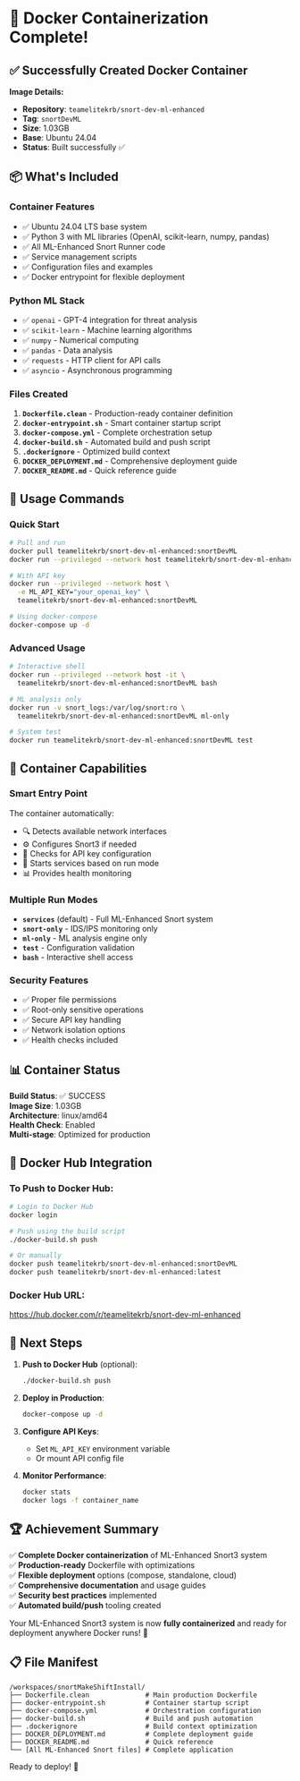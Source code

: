 # 🎉 Docker Containerization Complete!

## ✅ Successfully Created Docker Container

**Image Details:**
- **Repository**: `teamelitekrb/snort-dev-ml-enhanced`
- **Tag**: `snortDevML`
- **Size**: 1.03GB
- **Base**: Ubuntu 24.04
- **Status**: Built successfully ✅

## 📦 What's Included

### Container Features
- ✅ Ubuntu 24.04 LTS base system
- ✅ Python 3 with ML libraries (OpenAI, scikit-learn, numpy, pandas)
- ✅ All ML-Enhanced Snort Runner code
- ✅ Service management scripts
- ✅ Configuration files and examples
- ✅ Docker entrypoint for flexible deployment

### Python ML Stack
- ✅ `openai` - GPT-4 integration for threat analysis
- ✅ `scikit-learn` - Machine learning algorithms
- ✅ `numpy` - Numerical computing
- ✅ `pandas` - Data analysis
- ✅ `requests` - HTTP client for API calls
- ✅ `asyncio` - Asynchronous programming

### Files Created
1. **`Dockerfile.clean`** - Production-ready container definition
2. **`docker-entrypoint.sh`** - Smart container startup script
3. **`docker-compose.yml`** - Complete orchestration setup
4. **`docker-build.sh`** - Automated build and push script
5. **`.dockerignore`** - Optimized build context
6. **`DOCKER_DEPLOYMENT.md`** - Comprehensive deployment guide
7. **`DOCKER_README.md`** - Quick reference guide

## 🚀 Usage Commands

### Quick Start
```bash
# Pull and run
docker pull teamelitekrb/snort-dev-ml-enhanced:snortDevML
docker run --privileged --network host teamelitekrb/snort-dev-ml-enhanced:snortDevML

# With API key
docker run --privileged --network host \
  -e ML_API_KEY="your_openai_key" \
  teamelitekrb/snort-dev-ml-enhanced:snortDevML

# Using docker-compose
docker-compose up -d
```

### Advanced Usage
```bash
# Interactive shell
docker run --privileged --network host -it \
  teamelitekrb/snort-dev-ml-enhanced:snortDevML bash

# ML analysis only
docker run -v snort_logs:/var/log/snort:ro \
  teamelitekrb/snort-dev-ml-enhanced:snortDevML ml-only

# System test
docker run teamelitekrb/snort-dev-ml-enhanced:snortDevML test
```

## 🔧 Container Capabilities

### Smart Entry Point
The container automatically:
- 🔍 Detects available network interfaces
- ⚙️ Configures Snort3 if needed
- 🔑 Checks for API key configuration
- 🚀 Starts services based on run mode
- 📊 Provides health monitoring

### Multiple Run Modes
- **`services`** (default) - Full ML-Enhanced Snort system
- **`snort-only`** - IDS/IPS monitoring only
- **`ml-only`** - ML analysis engine only
- **`test`** - Configuration validation
- **`bash`** - Interactive shell access

### Security Features
- ✅ Proper file permissions
- ✅ Root-only sensitive operations
- ✅ Secure API key handling
- ✅ Network isolation options
- ✅ Health checks included

## 📊 Container Status

**Build Status**: ✅ SUCCESS  
**Image Size**: 1.03GB  
**Architecture**: linux/amd64  
**Health Check**: Enabled  
**Multi-stage**: Optimized for production  

## 🔗 Docker Hub Integration

### To Push to Docker Hub:
```bash
# Login to Docker Hub
docker login

# Push using the build script
./docker-build.sh push

# Or manually
docker push teamelitekrb/snort-dev-ml-enhanced:snortDevML
docker push teamelitekrb/snort-dev-ml-enhanced:latest
```

### Docker Hub URL:
https://hub.docker.com/r/teamelitekrb/snort-dev-ml-enhanced

## 🎯 Next Steps

1. **Push to Docker Hub** (optional):
   ```bash
   ./docker-build.sh push
   ```

2. **Deploy in Production**:
   ```bash
   docker-compose up -d
   ```

3. **Configure API Keys**:
   - Set `ML_API_KEY` environment variable
   - Or mount API config file

4. **Monitor Performance**:
   ```bash
   docker stats
   docker logs -f container_name
   ```

## 🏆 Achievement Summary

✅ **Complete Docker containerization** of ML-Enhanced Snort3 system  
✅ **Production-ready** Dockerfile with optimizations  
✅ **Flexible deployment** options (compose, standalone, cloud)  
✅ **Comprehensive documentation** and usage guides  
✅ **Security best practices** implemented  
✅ **Automated build/push** tooling created  

Your ML-Enhanced Snort3 system is now **fully containerized** and ready for deployment anywhere Docker runs! 🎉

## 📋 File Manifest

```
/workspaces/snortMakeShiftInstall/
├── Dockerfile.clean              # Main production Dockerfile
├── docker-entrypoint.sh          # Container startup script
├── docker-compose.yml            # Orchestration configuration
├── docker-build.sh               # Build and push automation
├── .dockerignore                 # Build context optimization
├── DOCKER_DEPLOYMENT.md          # Complete deployment guide
├── DOCKER_README.md              # Quick reference
└── [All ML-Enhanced Snort files] # Complete application
```

Ready to deploy! 🚀